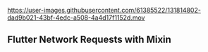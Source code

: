 

https://user-images.githubusercontent.com/61385522/131814802-dad9b021-43bf-4edc-a508-4a4d17f1152d.mov

## Flutter Network Requests with Mixin
